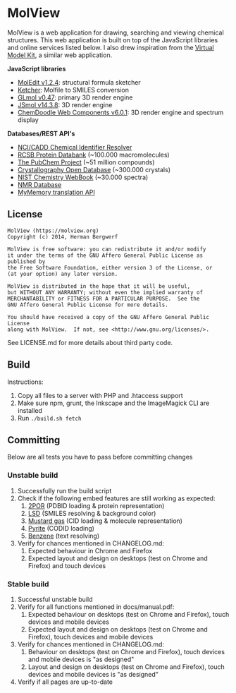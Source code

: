 MolView
=======
MolView is a web application for drawing, searching and viewing chemical
structures. This web application is built on top of the JavaScript libraries
and online services listed below. I also drew inspiration from the
[Virtual Model Kit](http://chemagic.com/JSmolVMK2.htm),
a similar web application.

**JavaScript libraries**

  - [MolEdit v1.2.4](https://www.molsoft.com/moledit.html): structural formula sketcher
  - [Ketcher](http://ggasoftware.com/opensource/ketcher): Molfile to SMILES conversion
  - [GLmol v0.47](http://webglmol.sourceforge.jp/index-en.html): primary 3D render engine
  - [JSmol v14.3.8](http://sourceforge.net/projects/jsmol/): 3D render engine
  - [ChemDoodle Web Components v6.0.1](http://web.chemdoodle.com/): 3D render engine
    and spectrum display

**Databases/REST API's**

  - [NCI/CADD Chemical Identifier Resolver](http://cactus.nci.nih.gov/chemical/structure)
  - [RCSB Protein Databank](http://www.rcsb.org/pdb/software/rest.do) (~100.000 macromolecules)
  - [The PubChem Project](https://pubchem.ncbi.nlm.nih.gov/pug_rest/PUG_REST.html) (~51 million compounds)
  - [Crystallography Open Database](http://www.crystallography.net/) (~300.000 crystals)
  - [NIST Chemistry WebBook](http://webbook.nist.gov/chemistry) (~30.000 spectra)
  - [NMR Database](http://www.nmrdb.org/)
  - [MyMemory translation API](http://mymemory.translated.net/doc/spec.php)

License
-------
```
MolView (https://molview.org)
Copyright (c) 2014, Herman Bergwerf

MolView is free software: you can redistribute it and/or modify
it under the terms of the GNU Affero General Public License as published by
the Free Software Foundation, either version 3 of the License, or
(at your option) any later version.

MolView is distributed in the hope that it will be useful,
but WITHOUT ANY WARRANTY; without even the implied warranty of
MERCHANTABILITY or FITNESS FOR A PARTICULAR PURPOSE.  See the
GNU Affero General Public License for more details.

You should have received a copy of the GNU Affero General Public License
along with MolView.  If not, see <http://www.gnu.org/licenses/>.
```
See LICENSE.md for more details about third party code.

Build
-----
Instructions:

1. Copy all files to a server with PHP and .htaccess support
2. Make sure npm, grunt, the Inkscape and the ImageMagick CLI are installed
3. Run `./build.sh fetch`

Committing
---------
Below are all tests you have to pass before committing changes

### Unstable build
1. Successfully run the build script
2. Check if the following embed features are still working as expected:
    1. [2POR](embed?pdbid=2por&chainColor=residue&chainBonds=true&chainType=cylinders&mode=vdw) (PDBID loading & protein representation)
    2. [LSD](embed?smiles=O=C%28[C@@]%28[H]%291C=C2C3C=CC=C4C=3C%28=CN4[H]%29C[C@@]2%28[H]%29N%28C%29C1%29N%28CC%29CC&bg=white) (SMILES resolving & background color)
    3. [Mustard gas](embed?cid=10461&mode=wireframe) (CID loading & molecule representation)
    4. [Pyrite](embed?codid=5000115) (CODID loading)
    4. [Benzene](embed?q=Benzene) (text resolving)
3. Verify for chances mentioned in CHANGELOG.md:
    1. Expected behaviour in Chrome and Firefox
    2. Expected layout and design on desktops (test on Chrome and Firefox) and touch devices

### Stable build
1. Successful unstable build
2. Verify for all functions mentioned in docs/manual.pdf:
    1. Expected behaviour on desktops (test on Chrome and Firefox), touch devices and mobile devices
    2. Expected layout and design on desktops (test on Chrome and Firefox), touch devices and mobile devices
3. Verify for chances mentioned in CHANGELOG.md:
    1. Behaviour on desktops (test on Chrome and Firefox), touch devices and mobile devices is "as designed"
    2. Layout and design on desktops (test on Chrome and Firefox), touch devices and mobile devices is "as designed"
4. Verify if all pages are up-to-date
